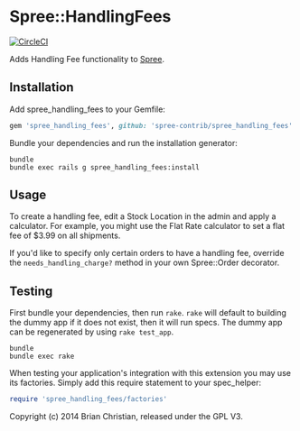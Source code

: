 Spree::HandlingFees
=================

[![CircleCI](https://circleci.com/gh/solidusio-contrib/solidus_handling_fees.svg?style=svg)](https://circleci.com/gh/solidusio-contrib/solidus_handling_fees)

Adds Handling Fee functionality to [Spree](http://github.com/spree/spree).

Installation
------------

Add spree_handling_fees to your Gemfile:

```ruby
gem 'spree_handling_fees', github: 'spree-contrib/spree_handling_fees'
```

Bundle your dependencies and run the installation generator:

```shell
bundle
bundle exec rails g spree_handling_fees:install
```

Usage
-------

To create a handling fee, edit a Stock Location in the admin and apply a calculator. For example, you might use the Flat Rate calculator to set a flat fee of $3.99 on all shipments.

If you'd like to specify only certain orders to have a handling fee, override the `needs_handling_charge?` method in your own Spree::Order decorator.

Testing
-------

First bundle your dependencies, then run `rake`. `rake` will default to building the dummy app if it does not exist, then it will run specs. The dummy app can be regenerated by using `rake test_app`.

```shell
bundle
bundle exec rake
```

When testing your application's integration with this extension you may use its factories.
Simply add this require statement to your spec_helper:

```ruby
require 'spree_handling_fees/factories'
```

Copyright (c) 2014 Brian Christian, released under the GPL V3.
